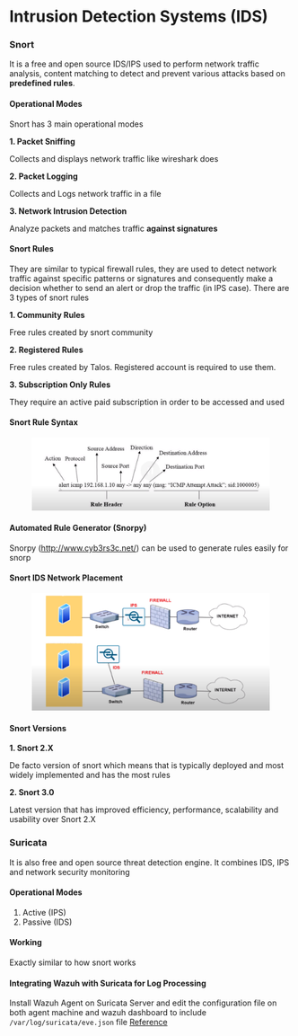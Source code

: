 # Intrusion Detection Systems (IDS)

### Snort

It is a free and open source IDS/IPS used to perform network traffic analysis, content matching to detect and prevent various attacks based on **predefined rules**.



#### Operational Modes

Snort has 3 main operational modes

**1. Packet Sniffing**

Collects and displays network traffic like wireshark does

**2. Packet Logging**

Collects and Logs network traffic in a file

**3. Network Intrusion Detection**

Analyze packets and matches traffic **against signatures**



#### Snort Rules

They are similar to typical firewall rules, they are used to detect network traffic against specific patterns or signatures and consequently make a decision whether to send an alert or drop the traffic (in IPS case). There are 3 types of snort rules

**1. Community Rules**

Free rules created by snort community

**2. Registered Rules**

Free rules created by Talos. Registered account is required to use them.

**3. Subscription Only Rules**

They require an active paid subscription in order to be accessed and used



#### Snort Rule Syntax

<figure><img src="../../../.gitbook/assets/image (6) (1).png" alt=""><figcaption></figcaption></figure>

#### Automated Rule Generator (Snorpy)

Snorpy (http://www.cyb3rs3c.net/) can be used to generate rules easily for snorp



#### Snort IDS Network Placement

<figure><img src="../../../.gitbook/assets/image (7) (1) (1).png" alt=""><figcaption></figcaption></figure>

#### Snort Versions

**1. Snort 2.X**

De facto version of snort which means that is typically deployed and most widely implemented and has the most rules

**2. Snort 3.0**

Latest version that has improved efficiency, performance, scalability and usability over Snort 2.X



### Suricata

It is also free and open source threat detection engine. It combines IDS, IPS and network security monitoring

#### Operational Modes

1. Active (IPS)
2. Passive (IDS)

#### Working

Exactly similar to how snort works

#### Integrating Wazuh with Suricata for Log Processing

Install Wazuh Agent on Suricata Server and edit the configuration file on both agent machine and wazuh dashboard to include `/var/log/suricata/eve.json` file [Reference](https://www.youtube.com/watch?v=NB\_u9m-MMcY\&list=PLBf0hzazHTGNcIS\_dHjM2NgNUFMW1EZFx\&index=16)

